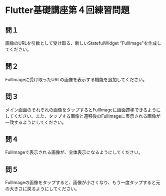 # Flutter基礎講座第４回練習問題

## 問１
画像のURLを引数として受け取る、新しいStatefulWidget "FullImage"を作成してください。

## 問２
FullImageに受け取ったURLの画像を表示する機能を追加してください。

## 問３
メイン画面のそれぞれの画像をタップするとFullImageに画面遷移できるようにしてください。また、タップする画像と遷移後のFullImageに表示される画像が一致するようにしてください。

## 問４
FullImageで表示される画像が、全体表示になるようにしてください。

## 問５
FullImageの画像をタップすると、画像が小さくなり、もう一度タップすると元の大きさに戻るようにしてください。
